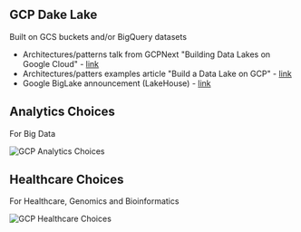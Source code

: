 ## GCP Dake Lake

Built on GCS buckets and/or BigQuery datasets

- Architectures/patterns talk from GCPNext "Building Data Lakes on Google Cloud" - [link](https://www.youtube.com/watch?v=R2NbRxRvsHI)
- Architectures/patters examples article "Build a Data Lake on GCP" - [link](https://cloud.google.com/solutions/build-a-data-lake-on-gcp)
- Google BigLake announcement (LakeHouse) - [link](https://cloud.google.com/bigquery/docs/biglake-intro)

## Analytics Choices

For Big Data

![GCP Analytics Choices](https://github.com/lynnlangit/gcp-essentials/blob/master/7_sample_data/images/analytics-choices.png)

## Healthcare Choices

For Healthcare, Genomics and Bioinformatics

![GCP Healthcare Choices](https://github.com/lynnlangit/gcp-essentials/blob/master/7_sample_data/images/healthcare-choices.png)

